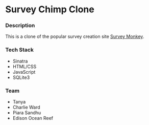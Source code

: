 # Survey Chimp Clone

### Description
This is a clone of the popular survey creation site [Survey Monkey](https://www.surveymonkey.com).

### Tech Stack
- Sinatra
- HTML/CSS
- JavaScript
- SQLite3

### Team
- Tanya
- Charlie Ward
- Piara Sandhu
- Edison Ocean Reef

